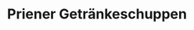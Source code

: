 ---
title: "Priener Getränkeschuppen"
url: /prien-am-chiemsee/priener-getraenkeschuppen/
shop: Getränke
---